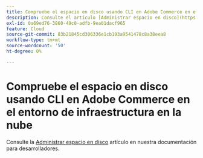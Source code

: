 ```yaml
---
title: Compruebe el espacio en disco usando CLI en Adobe Commerce en el entorno de infraestructura en la nube
description: Consulte el artículo [Administrar espacio en disco](https://devdocs.magento.com/guides/v2.3/cloud/project/manage-disk-space.html) en nuestra documentación para desarrolladores.
exl-id: 0a69ed76-3860-49c0-adfb-9ea01dacf965
feature: Cloud
source-git-commit: 83b21845cd306336e1cb193a9541478c8a38eea8
workflow-type: tm+mt
source-wordcount: '50'
ht-degree: 0%

---
```


# Compruebe el espacio en disco usando CLI en Adobe Commerce en el entorno de infraestructura en la nube

Consulte la [Administrar espacio en disco](https://devdocs.magento.com/guides/v2.3/cloud/project/manage-disk-space.html) artículo en nuestra documentación para desarrolladores.
